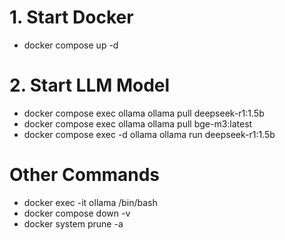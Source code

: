 # 1. Start Docker
- docker compose up -d

# 2. Start LLM Model
- docker compose exec ollama ollama pull deepseek-r1:1.5b
- docker compose exec ollama ollama pull bge-m3:latest
- docker compose exec -d ollama ollama run deepseek-r1:1.5b

# Other Commands
- docker exec -it ollama /bin/bash
- docker compose down -v
- docker system prune -a



